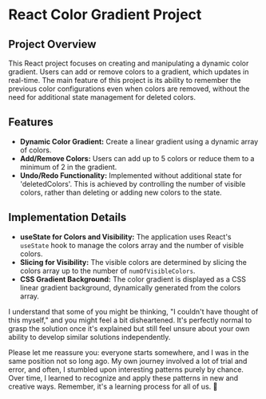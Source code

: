 # React Color Gradient Project

## Project Overview

This React project focuses on creating and manipulating a dynamic color gradient. Users can add or remove colors to a gradient, which updates in real-time. The main feature of this project is its ability to remember the previous color configurations even when colors are removed, without the need for additional state management for deleted colors.

## Features

- **Dynamic Color Gradient:** Create a linear gradient using a dynamic array of colors.
- **Add/Remove Colors:** Users can add up to 5 colors or reduce them to a minimum of 2 in the gradient.
- **Undo/Redo Functionality:** Implemented without additional state for 'deletedColors'. This is achieved by controlling the number of visible colors, rather than deleting or adding new colors to the state.

## Implementation Details

- **useState for Colors and Visibility:** The application uses React's `useState` hook to manage the colors array and the number of visible colors.
- **Slicing for Visibility:** The visible colors are determined by slicing the colors array up to the number of `numOfVisibleColors`.
- **CSS Gradient Background:** The color gradient is displayed as a CSS linear gradient background, dynamically generated from the colors array.

I understand that some of you might be thinking, "I couldn't have thought of this myself," and you might feel a bit disheartened. It's perfectly normal to grasp the solution once it's explained but still feel unsure about your own ability to develop similar solutions independently.

Please let me reassure you: everyone starts somewhere, and I was in the same position not so long ago. My own journey involved a lot of trial and error, and often, I stumbled upon interesting patterns purely by chance. Over time, I learned to recognize and apply these patterns in new and creative ways. Remember, it's a learning process for all of us. 🙂
